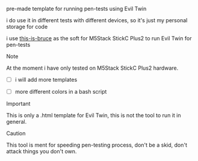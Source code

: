 pre-made template for running pen-tests using Evil Twin

i do use it in different tests with different devices, so it's just my personal storage for code

i use [this-is-bruce](https://github.com/pr3y/Bruce) as the soft for M5Stack StickC Plus2 to run Evil Twin for pen-tests



> [!NOTE]
> At the moment i have only tested on M5Stack StickC Plus2 hardware.



- [ ] i will add more templates
- [ ] more different colors in a bash script



> [!IMPORTANT]
> This is only a .html template for Evil Twin, this is not the tool to run it in general.


> [!CAUTION]
> This tool is ment for speeding pen-testing process, don't be a skid, don't attack things you don't own.
